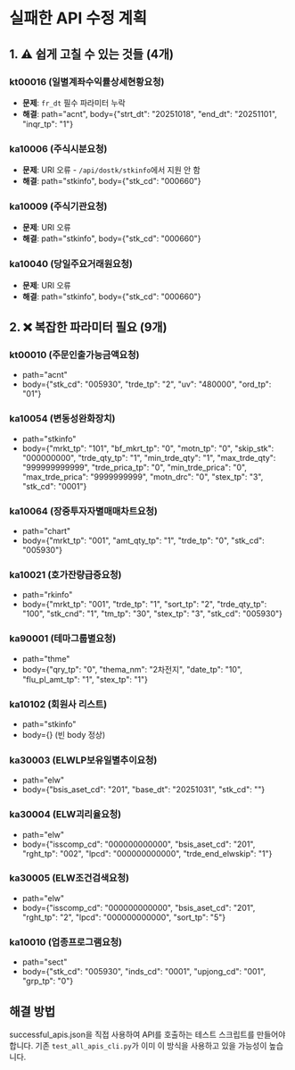 # 실패한 API 수정 계획

## 1. ⚠️ 쉽게 고칠 수 있는 것들 (4개)

### kt00016 (일별계좌수익률상세현황요청)
- **문제**: `fr_dt` 필수 파라미터 누락
- **해결**: path="acnt", body={"strt_dt": "20251018", "end_dt": "20251101", "inqr_tp": "1"}

### ka10006 (주식시분요청)
- **문제**: URI 오류 - `/api/dostk/stkinfo`에서 지원 안 함
- **해결**: path="stkinfo", body={"stk_cd": "000660"}

### ka10009 (주식기관요청)
- **문제**: URI 오류
- **해결**: path="stkinfo", body={"stk_cd": "000660"}

### ka10040 (당일주요거래원요청)
- **문제**: URI 오류
- **해결**: path="stkinfo", body={"stk_cd": "000660"}

## 2. ❌ 복잡한 파라미터 필요 (9개)

### kt00010 (주문인출가능금액요청)
- path="acnt"
- body={"stk_cd": "005930", "trde_tp": "2", "uv": "480000", "ord_tp": "01"}

### ka10054 (변동성완화장치)
- path="stkinfo"
- body={"mrkt_tp": "101", "bf_mkrt_tp": "0", "motn_tp": "0", "skip_stk": "000000000", "trde_qty_tp": "1", "min_trde_qty": "1", "max_trde_qty": "999999999999", "trde_prica_tp": "0", "min_trde_prica": "0", "max_trde_prica": "9999999999", "motn_drc": "0", "stex_tp": "3", "stk_cd": "0001"}

### ka10064 (장중투자자별매매차트요청)
- path="chart"
- body={"mrkt_tp": "001", "amt_qty_tp": "1", "trde_tp": "0", "stk_cd": "005930"}

### ka10021 (호가잔량급증요청)
- path="rkinfo"
- body={"mrkt_tp": "001", "trde_tp": "1", "sort_tp": "2", "trde_qty_tp": "100", "stk_cnd": "1", "tm_tp": "30", "stex_tp": "3", "stk_cd": "005930"}

### ka90001 (테마그룹별요청)
- path="thme"
- body={"qry_tp": "0", "thema_nm": "2차전지", "date_tp": "10", "flu_pl_amt_tp": "1", "stex_tp": "1"}

### ka10102 (회원사 리스트)
- path="stkinfo"
- body={} (빈 body 정상)

### ka30003 (ELWLP보유일별추이요청)
- path="elw"
- body={"bsis_aset_cd": "201", "base_dt": "20251031", "stk_cd": ""}

### ka30004 (ELW괴리율요청)
- path="elw"
- body={"isscomp_cd": "000000000000", "bsis_aset_cd": "201", "rght_tp": "002", "lpcd": "000000000000", "trde_end_elwskip": "1"}

### ka30005 (ELW조건검색요청)
- path="elw"
- body={"isscomp_cd": "000000000000", "bsis_aset_cd": "201", "rght_tp": "2", "lpcd": "000000000000", "sort_tp": "5"}

### ka10010 (업종프로그램요청)
- path="sect"
- body={"stk_cd": "005930", "inds_cd": "0001", "upjong_cd": "001", "grp_tp": "0"}

## 해결 방법

successful_apis.json을 직접 사용하여 API를 호출하는 테스트 스크립트를 만들어야 합니다.
기존 `test_all_apis_cli.py`가 이미 이 방식을 사용하고 있을 가능성이 높습니다.
